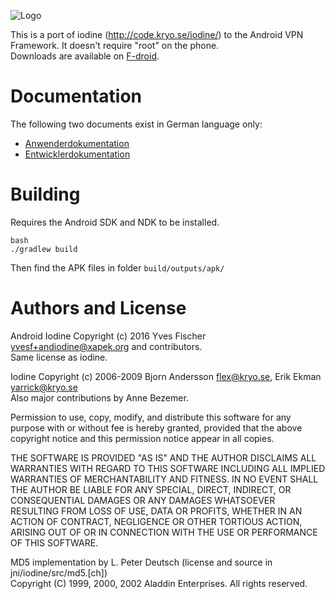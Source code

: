 ![Logo](src/main/res/drawable/logo.png)

This is a port of iodine (http://code.kryo.se/iodine/) to the Android VPN Framework.
It doesn't require "root" on the phone.  
Downloads are available on [F-droid](https://f-droid.org/packages/org.xapek.andiodine/).

# Documentation

The following two documents exist in German language only:
  - [Anwenderdokumentation](doc/anwenderdoku.pdf)
  - [Entwicklerdokumentation](doc/entwicklerdoku.pdf)

# Building

Requires the Android SDK and NDK to be installed.

```
bash  
./gradlew build
```

Then find the APK files in folder `build/outputs/apk/`

# Authors and License
Android Iodine Copyright (c) 2016 Yves Fischer <yvesf+andiodine@xapek.org> and contributors.  
Same license as iodine.

Iodine Copyright (c) 2006-2009 Bjorn Andersson <flex@kryo.se>, Erik Ekman <yarrick@kryo.se>  
Also major contributions by Anne Bezemer.

Permission to use, copy, modify, and distribute this software for any purpose
with or without fee is hereby granted, provided that the above copyright notice
and this permission notice appear in all copies.

THE SOFTWARE IS PROVIDED "AS IS" AND THE AUTHOR DISCLAIMS ALL WARRANTIES WITH
REGARD TO THIS SOFTWARE INCLUDING ALL IMPLIED WARRANTIES OF MERCHANTABILITY AND
FITNESS. IN NO EVENT SHALL THE AUTHOR BE LIABLE FOR ANY SPECIAL, DIRECT,
INDIRECT, OR CONSEQUENTIAL DAMAGES OR ANY DAMAGES WHATSOEVER RESULTING FROM
LOSS OF USE, DATA OR PROFITS, WHETHER IN AN ACTION OF CONTRACT, NEGLIGENCE OR
OTHER TORTIOUS ACTION, ARISING OUT OF OR IN CONNECTION WITH THE USE OR
PERFORMANCE OF THIS SOFTWARE.


MD5 implementation by L. Peter Deutsch (license and source in jni/iodine/src/md5.[ch])  
Copyright (C) 1999, 2000, 2002 Aladdin Enterprises.  All rights reserved.
